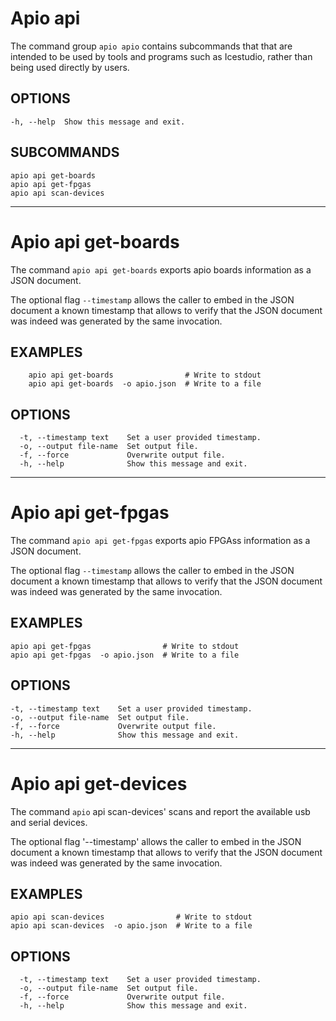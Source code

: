 # Apio api

The command group `apio apio` contains subcommands that that are
intended to be used by tools and programs such as Icestudio, rather
than being used directly by users.

## OPTIONS
```
-h, --help  Show this message and exit.
```

## SUBCOMMANDS
```
apio api get-boards
apio api get-fpgas
apio api scan-devices
```

-----

# Apio api get-boards

The command `apio api get-boards` exports apio boards information as a
JSON document.

The optional flag `--timestamp` allows the caller to embed in the JSON
document a known timestamp that allows to verify that the JSON
document was indeed was generated by the same invocation.

## EXAMPLES
```
    apio api get-boards                # Write to stdout
    apio api get-boards  -o apio.json  # Write to a file
```

## OPTIONS
```
  -t, --timestamp text    Set a user provided timestamp.
  -o, --output file-name  Set output file.
  -f, --force             Overwrite output file.
  -h, --help              Show this message and exit.
```

-----

# Apio api get-fpgas

The command `apio api get-fpgas` exports apio FPGAss information as a
JSON document.

The optional flag `--timestamp` allows the caller to embed in the JSON
document a known timestamp that allows to verify that the JSON
document was indeed was generated by the same invocation.

## EXAMPLES
```
apio api get-fpgas                # Write to stdout
apio api get-fpgas  -o apio.json  # Write to a file
```

## OPTIONS
```
-t, --timestamp text    Set a user provided timestamp.
-o, --output file-name  Set output file.
-f, --force             Overwrite output file.
-h, --help              Show this message and exit.
```

-----

# Apio api get-devices

The command `apio` api scan-devices' scans and report the available usb
and serial devices.

The optional flag '--timestamp' allows the caller to embed in the JSON
document a known timestamp that allows to verify that the JSON
document was indeed was generated by the same invocation.

## EXAMPLES
```
apio api scan-devices                # Write to stdout
apio api scan-devices  -o apio.json  # Write to a file
```

## OPTIONS
```
  -t, --timestamp text    Set a user provided timestamp.
  -o, --output file-name  Set output file.
  -f, --force             Overwrite output file.
  -h, --help              Show this message and exit.
```

